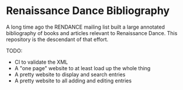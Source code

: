 # Renaissance Dance Bibliography

A long time ago the RENDANCE mailing list built a large annotated
bibliography of books and articles relevant to Renaissance Dance.
This repository is the descendant of that effort.

TODO:

* CI to validate the XML
* A "one page" website to at least load up the whole thing
* A pretty website to display and search entries
* A pretty website to all adding and editing entries
